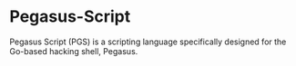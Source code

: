 # Pegasus-Script
Pegasus Script (PGS) is a scripting language specifically designed for the Go-based hacking shell, Pegasus.

